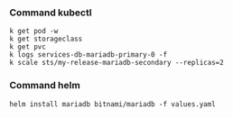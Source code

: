 ### Command kubectl
```console
k get pod -w
k get storageclass
k get pvc
k logs services-db-mariadb-primary-0 -f
k scale sts/my-release-mariadb-secondary --replicas=2
```
### Command helm
```console
helm install mariadb bitnami/mariadb -f values.yaml
```
